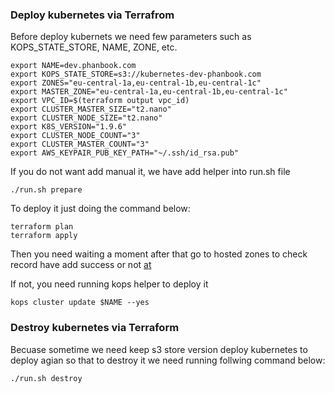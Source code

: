 ### Deploy kubernetes via Terrafrom

Before deploy kubernets we need few parameters such as KOPS_STATE_STORE, NAME, ZONE, etc.

```
export NAME=dev.phanbook.com
export KOPS_STATE_STORE=s3://kubernetes-dev-phanbook.com
export ZONES="eu-central-1a,eu-central-1b,eu-central-1c"
export MASTER_ZONE="eu-central-1a,eu-central-1b,eu-central-1c"
export VPC_ID=$(terraform output vpc_id)
export CLUSTER_MASTER_SIZE="t2.nano"
export CLUSTER_NODE_SIZE="t2.nano"
export K8S_VERSION="1.9.6"
export CLUSTER_NODE_COUNT="3"
export CLUSTER_MASTER_COUNT="3"
export AWS_KEYPAIR_PUB_KEY_PATH="~/.ssh/id_rsa.pub"

```

If you do not want add manual it, we have add helper into run.sh file

```
./run.sh prepare

```


To deploy it just doing the command below:

```
terraform plan
terraform apply

```

Then you need waiting a moment after that go to hosted zones to check record have add success or not [at](https://console.aws.amazon.com/route53/home?region=eu-central-1#hosted-zones:)

If not, you need running kops helper to deploy it

```
kops cluster update $NAME --yes

````



### Destroy kubernetes via Terraform

Becuase sometime we need keep s3 store version deploy kubernetes to deploy agian so that to destroy it we need running follwing command below:

```
./run.sh destroy

```
